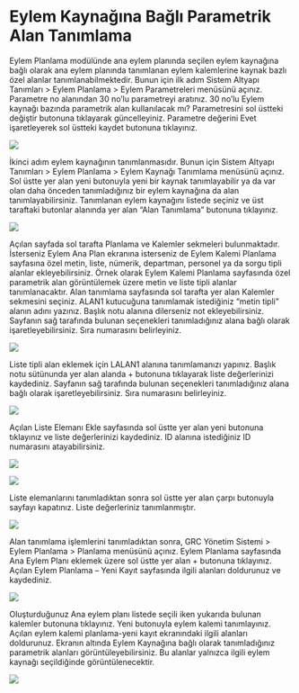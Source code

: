# Eylem Kaynağına Bağlı Parametrik Alan Tanımlama

Eylem Planlama modülünde ana eylem planında seçilen eylem kaynağına bağlı olarak ana eylem planında tanımlanan eylem kalemlerine kaynak bazlı özel alanlar tanımlanabilmektedir. Bunun için ilk adım Sistem Altyapı Tanımları > Eylem Planlama > Eylem Parametreleri menüsünü açınız. Parametre no alanından 30 no’lu parametreyi aratınız. 30 no’lu Eylem kaynağı bazında parametrik alan kullanılacak mı? Parametresini sol üstteki değiştir butonuna tıklayarak güncelleyiniz. Parametre değerini Evet işaretleyerek sol üstteki kaydet butonuna tıklayınız.

![](https://docsbimser.blob.core.windows.net/imagecontainer/1-fb4a50ba-1ac8-4779-8aeb-13aa4dcba63a.png)

İkinci adım eylem kaynağının tanımlanmasıdır. Bunun için Sistem Altyapı Tanımları > Eylem Planlama > Eylem Kaynağı Tanımlama menüsünü açınız. Sol üstte yer alan yeni butonuyla yeni bir kaynak tanımlayabilir ya da var olan daha önceden tanımladığınız bir eylem kaynağına da alan tanımlayabilirsiniz. Tanımlanan eylem kaynağını listede seçiniz ve üst taraftaki butonlar alanında yer alan “Alan Tanımlama” butonuna tıklayınız.

![](https://docsbimser.blob.core.windows.net/imagecontainer/2-cf654cba-9627-4387-9850-fdd1e7fd5163.png)

Açılan sayfada sol tarafta Planlama ve Kalemler sekmeleri bulunmaktadır. İsterseniz Eylem Ana Plan ekranına isterseniz de Eylem Kalemi Planlama sayfasına özel metin, liste, nümerik, departman, personel ya da sorgu tipli alanlar ekleyebilirsiniz. Örnek olarak Eylem Kalemi Planlama sayfasında özel parametrik alan görüntülemek üzere metin ve liste tipli alanlar tanımlanacaktır. Alan tanımlama sayfasında sol tarafta yer alan Kalemler sekmesini seçiniz. ALAN1 kutucuğuna tanımlamak istediğiniz “metin tipli” alanın adını yazınız. Başlık notu alanına dilerseniz not ekleyebilirsiniz. Sayfanın sağ tarafında bulunan seçenekleri tanımladığınız alana bağlı olarak işaretleyebilirsiniz. Sıra numarasını belirleyiniz.

![](https://docsbimser.blob.core.windows.net/imagecontainer/3-ddaaf131-696f-4860-b10e-4725f830a5cd.png)

Liste tipli alan eklemek için LALAN1 alanına tanımlamanızı yapınız. Başlık notu sütünunda yer alan alanda + butonuna tıklayarak liste değerlerinizi kaydediniz. Sayfanın sağ tarafında bulunan seçenekleri tanımladığınız alana bağlı olarak işaretleyebilirsiniz. Sıra numarasını belirleyiniz.

![](https://docsbimser.blob.core.windows.net/imagecontainer/4-31aac5c1-336e-4c7c-a85c-f0c2afbb4bd3.png)

Açılan Liste Elemanı Ekle sayfasında sol üstte yer alan yeni butonuna tıklayınız ve liste değerlerinizi kaydediniz. ID alanına istediğiniz ID numarasını atayabilirsiniz. 

![](https://docsbimser.blob.core.windows.net/imagecontainer/5-b7dd4e0b-1f4e-4717-928c-5c72fb5e1aa9.png)

![](https://docsbimser.blob.core.windows.net/imagecontainer/6-ea2dc87e-ee2a-4e43-abcf-e06a2b85519b.png)

Liste elemanlarını tanımladıktan sonra sol üstte yer alan çarpı butonuyla sayfayı kapatınız. Liste değerleriniz tanımlanmıştır. 

![](https://docsbimser.blob.core.windows.net/imagecontainer/8-283ef5e7-ca6c-4046-a9fb-5829be68e5f9.png)

Alan tanımlama işlemlerini tanımladıktan sonra, GRC Yönetim Sistemi > Eylem Planlama > Planlama menüsünü açınız. Eylem Planlama sayfasında Ana Eylem Planı eklemek üzere sol üstte yer alan + butonuna tıklayınız. Açılan Eylem Planlama – Yeni Kayıt sayfasında ilgili alanları doldurunuz ve kaydediniz.

![](https://docsbimser.blob.core.windows.net/imagecontainer/9-58cf45e6-6797-4f70-8ac8-be01432b75d1.png)

Oluşturduğunuz Ana eylem planı listede seçili iken yukarıda bulunan kalemler butonuna tıklayınız. Yeni butonuyla eylem kalemi tanımlayınız. Açılan eylem kalemi planlama-yeni kayıt ekranındaki ilgili alanları doldurunuz. Ekranın altında Eylem Kaynağına bağlı olarak tanımladığınız parametrik alanları görüntüleyebilirsiniz. Bu alanlar yalnızca ilgili eylem kaynağı seçildiğinde görüntülenecektir. 

![](https://docsbimser.blob.core.windows.net/imagecontainer/10-31c63e28-5f3a-4948-b7a1-fea66c904e0e.png)

